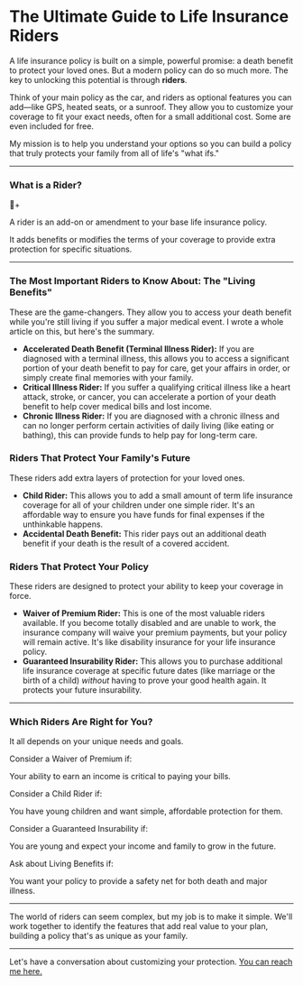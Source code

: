 # The Ultimate Guide to Life Insurance Riders

A life insurance policy is built on a simple, powerful promise: a death benefit to protect your loved ones. But a modern policy can do so much more. The key to unlocking this potential is through **riders**.

Think of your main policy as the car, and riders as optional features you can add—like GPS, heated seats, or a sunroof. They allow you to customize your coverage to fit your exact needs, often for a small additional cost. Some are even included for free.

My mission is to help you understand your options so you can build a policy that truly protects your family from all of life's "what ifs."

---

<div class="bg-slate-100 p-6 rounded-lg my-8">
    <h3 class="text-xl font-bold text-center text-slate-800 mb-6">What is a Rider?</h3>
    <div class="flex flex-col md:flex-row items-center gap-6">
        <div class="text-5xl">📄+</div>
        <div class="text-left">
            <p class="font-semibold text-slate-700">A rider is an add-on or amendment to your base life insurance policy.</p>
            <p class="text-sm mt-1 text-slate-500">It adds benefits or modifies the terms of your coverage to provide extra protection for specific situations.</p>
        </div>
    </div>
</div>

---

### The Most Important Riders to Know About: The "Living Benefits"

These are the game-changers. They allow you to access your death benefit while you're still living if you suffer a major medical event. I wrote a whole article on this, but here's the summary.

* **Accelerated Death Benefit (Terminal Illness Rider):** If you are diagnosed with a terminal illness, this allows you to access a significant portion of your death benefit to pay for care, get your affairs in order, or simply create final memories with your family.
* **Critical Illness Rider:** If you suffer a qualifying critical illness like a heart attack, stroke, or cancer, you can accelerate a portion of your death benefit to help cover medical bills and lost income.
* **Chronic Illness Rider:** If you are diagnosed with a chronic illness and can no longer perform certain activities of daily living (like eating or bathing), this can provide funds to help pay for long-term care.

### Riders That Protect Your Family's Future

These riders add extra layers of protection for your loved ones.

* **Child Rider:** This allows you to add a small amount of term life insurance coverage for all of your children under one simple rider. It's an affordable way to ensure you have funds for final expenses if the unthinkable happens.
* **Accidental Death Benefit:** This rider pays out an additional death benefit if your death is the result of a covered accident.

### Riders That Protect Your Policy

These riders are designed to protect your ability to keep your coverage in force.

* **Waiver of Premium Rider:** This is one of the most valuable riders available. If you become totally disabled and are unable to work, the insurance company will waive your premium payments, but your policy will remain active. It's like disability insurance for your life insurance policy.
* **Guaranteed Insurability Rider:** This allows you to purchase additional life insurance coverage at specific future dates (like marriage or the birth of a child) *without* having to prove your good health again. It protects your future insurability.

---

<div class="bg-slate-100 p-6 rounded-lg my-8">
    <h3 class="text-xl font-bold text-center text-slate-800 mb-6">Which Riders Are Right for You?</h3>
    <p class="text-center text-slate-600 mb-4">It all depends on your unique needs and goals.</p>
    <div class="grid grid-cols-1 md:grid-cols-2 gap-4 text-left text-sm">
        <div>
            <p class="font-semibold">Consider a <span class="text-sky-600">Waiver of Premium</span> if:</p>
            <p class="text-slate-500">Your ability to earn an income is critical to paying your bills.</p>
        </div>
        <div>
            <p class="font-semibold">Consider a <span class="text-sky-600">Child Rider</span> if:</p>
            <p class="text-slate-500">You have young children and want simple, affordable protection for them.</p>
        </div>
        <div>
            <p class="font-semibold">Consider a <span class="text-sky-600">Guaranteed Insurability</span> if:</p>
            <p class="text-slate-500">You are young and expect your income and family to grow in the future.</p>
        </div>
        <div>
            <p class="font-semibold">Ask about <span class="text-sky-600">Living Benefits</span> if:</p>
            <p class="text-slate-500">You want your policy to provide a safety net for both death and major illness.</p>
        </div>
    </div>
</div>

---

The world of riders can seem complex, but my job is to make it simple. We'll work together to identify the features that add real value to your plan, building a policy that's as unique as your family.

---
Let's have a conversation about customizing your protection. [You can reach me here.](/#contact)